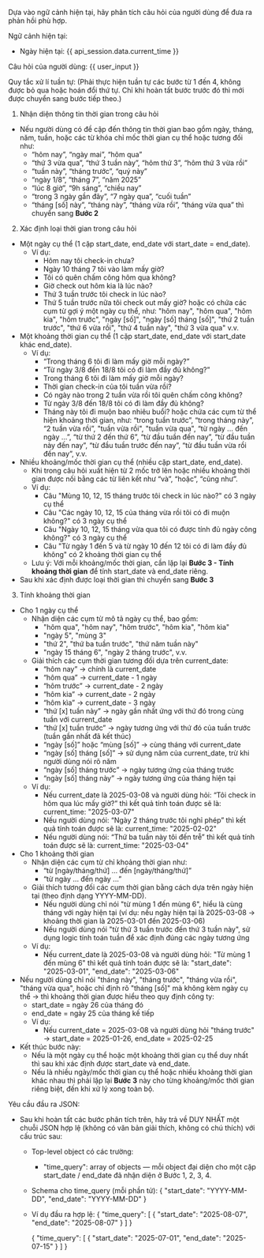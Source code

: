Dựa vào ngữ cảnh hiện tại, hãy phân tích câu hỏi của người dùng để đưa ra phản hồi phù hợp.

Ngữ cảnh hiện tại:
- Ngày hiện tại: {{ api_session.data.current_time }}


Câu hỏi của người dùng: {{ user_input }}


Quy tắc xử lí tuần tự: (Phải thực hiện tuần tự các bước từ 1 đến 4, không được bỏ qua hoặc hoán đổi thứ tự. Chỉ khi hoàn tất bước trước đó thì mới được chuyển sang bước tiếp theo.)

1. Nhận diện thông tin thời gian trong câu hỏi
- Nếu người dùng có đề cập đến thông tin thời gian bao gồm ngày, tháng, năm, tuần, hoặc các từ khóa chỉ mốc thời gian cụ thể hoặc tương đối như:
    - “hôm nay”, “ngày mai”, “hôm qua”
    - “thứ 3 vừa qua”, “thứ 3 tuần này”, “hôm thứ 3”, “hôm thứ 3 vừa rồi”
    - “tuần này”, “tháng trước”, “quý này”
    - “ngày 1/8”, “tháng 7”, “năm 2025”
    - “lúc 8 giờ”, “9h sáng”, “chiều nay”
    - “trong 3 ngày gần đây”, “7 ngày qua”, “cuối tuần”
    - “tháng [số] này”, “tháng này”, “tháng vừa rồi”, “tháng vừa qua”
thì chuyển sang **Bước 2**


2. Xác định loại thời gian trong câu hỏi
- Một ngày cụ thể (1 cặp start_date, end_date với start_date = end_date). 
    - Ví dụ:
        - Hôm nay tôi check-in chưa?
        - Ngày 10 tháng 7 tôi vào làm mấy giờ?
        - Tôi có quên chấm công hôm qua không?
        - Giờ check out hôm kia là lúc nào?
        - Thứ 3 tuần trước tôi check in lúc nào?
        - Thứ 5 tuần trước nữa tôi check out mấy giờ?
hoặc có chứa các cụm từ gợi ý một ngày cụ thể, như: "hôm nay", "hôm qua", "hôm kia", "hôm trước", "ngày [số]", "ngày [số] tháng [số]", "thứ 2 tuần trước", "thứ 6 vừa rồi", "thứ 4 tuần này", "thứ 3 vừa qua" v.v.
- Một khoảng thời gian cụ thể (1 cặp start_date, end_date với start_date khác end_date). 
    - Ví dụ:
        - “Trong tháng 6 tôi đi làm mấy giờ mỗi ngày?”
        - “Từ ngày 3/8 đến 18/8 tôi có đi làm đầy đủ không?”
        - Trong tháng 6 tôi đi làm mấy giờ mỗi ngày?
        - Thời gian check-in của tôi tuần vừa rồi?
        - Có ngày nào trong 2 tuần vừa rồi tôi quên chấm công không?
        - Từ ngày 3/8 đến 18/8 tôi có đi làm đầy đủ không?
        - Tháng này tôi đi muộn bao nhiêu buổi?
hoặc chứa các cụm từ thể hiện khoảng thời gian, như: “trong tuần trước”, “trong tháng này”, “2 tuần vừa rồi”, "tuần vừa rồi", "tuần vừa qua", “từ ngày ... đến ngày ...”, “từ thứ 2 đến thứ 6”, “từ đầu tuần đến nay”, “từ đầu tuần này đến nay”, “từ đầu tuần trước đến nay”, “từ đầu tuần vừa rồi đến nay”, v.v.
- Nhiều khoảng/mốc thời gian cụ thể (nhiều cặp start_date, end_date). 
    - Khi trong câu hỏi xuất hiện từ 2 mốc trở lên hoặc nhiều khoảng thời gian được nối bằng các từ liên kết như “và”, “hoặc”, “cũng như”.
    - Ví dụ:
        - Câu "Mùng 10, 12, 15 tháng trước tôi check in lúc nào?" có 3 ngày cụ thể
        - Câu "Các ngày 10, 12, 15 của tháng vừa rồi tôi có đi muộn không?" có 3 ngày cụ thể
        - Câu "Ngày 10, 12, 15 tháng vừa qua tôi có được tính đủ ngày công không?" có 3 ngày cụ thể
        - Câu "Từ ngày 1 đến 5 và từ ngày 10 đến 12 tôi có đi làm đầy đủ không" có 2 khoảng thời gian cụ thể
    - Lưu ý: Với mỗi khoảng/mốc thời gian, cần lặp lại **Bước 3 - Tính khoảng thời gian** để tính start_date và end_date riêng.
- Sau khi xác định được loại thời gian thì chuyển sang **Bước 3**


3. Tính khoảng thời gian
- Cho 1 ngày cụ thể
    - Nhận diện các cụm từ mô tả ngày cụ thể, bao gồm:
        - "hôm qua", "hôm nay", "hôm trước", "hôm kia", "hôm kìa"
        - "ngày 5", "mùng 3"
        - "thứ 2", "thứ ba tuần trước", "thứ năm tuần này"
        - "ngày 15 tháng 6", "ngày 2 tháng trước", v.v.
    - Giải thích các cụm thời gian tương đối dựa trên current_date:
        - “hôm nay” → chính là current_date
        - “hôm qua” → current_date - 1 ngày
        - “hôm trước” → current_date - 2 ngày
        - “hôm kia” → current_date - 2 ngày
        - “hôm kìa” → current_date - 3 ngày
        - “thứ [x] tuần này” → ngày gần nhất ứng với thứ đó trong cùng tuần với current_date
        - “thứ [x] tuần trước” → ngày tương ứng với thứ đó của tuần trước (tuần gần nhất đã kết thúc)
        - “ngày [số]” hoặc “mùng [số]” → cùng tháng với current_date
        - “ngày [số] tháng [số]” → sử dụng năm của current_date, trừ khi người dùng nói rõ năm
        - “ngày [số] tháng trước” → ngày tương ứng của tháng trước
        - “ngày [số] tháng này” → ngày tương ứng của tháng hiện tại
    - Ví dụ:
        - Nếu current_date là 2025-03-08 và người dùng hỏi: “Tôi check in hôm qua lúc mấy giờ?” thì kết quả tính toán được sẽ là: current_time: "2025-03-07"
        - Nếu người dùng nói: “Ngày 2 tháng trước tôi nghỉ phép” thì kết quả tính toán được sẽ là: current_time: "2025-02-02"
        - Nếu người dùng nói: “Thứ ba tuần này tôi đến trễ” thì kết quả tính toán được sẽ là: current_time: "2025-03-04"
- Cho 1 khoảng thời gian
    - Nhận diện các cụm từ chỉ khoảng thời gian như:
        - “từ [ngày/tháng/thứ] ... đến [ngày/tháng/thứ]”
        - “từ ngày ... đến ngày ...”
    - Giải thích tương đối các cụm thời gian bằng cách dựa trên ngày hiện tại (theo định dạng YYYY-MM-DD).
        - Nếu người dùng chỉ nói "từ mùng 1 đến mùng 6", hiểu là cùng tháng với ngày hiện tại (ví dụ: nếu ngày hiện tại là 2025-03-08 -> khoảng thời gian là 2025-03-01 đến 2025-03-06)
        - Nếu người dùng nói "từ thứ 3 tuần trước đến thứ 3 tuần này", sử dụng logic tính toán tuần để xác định đúng các ngày tương ứng
    - Ví dụ:
        - Nếu current_date là 2025-03-08 và người dùng hỏi: "Từ mùng 1 đến mùng 6" thì kết quả tính toán được sẽ là: "start_date": "2025-03-01", "end_date": "2025-03-06"
- Nếu người dùng chỉ nói "tháng này", "tháng trước", "tháng vừa rồi", "tháng vừa qua", hoặc chỉ định rõ "tháng [số]" mà không kèm ngày cụ thể → thì khoảng thời gian được hiểu theo quy định công ty:
    - start_date = ngày 26 của tháng đó
    - end_date = ngày 25 của tháng kế tiếp
    - Ví dụ:
        - Nếu current_date = 2025-03-08 và người dùng hỏi "tháng trước" → start_date = 2025-01-26, end_date = 2025-02-25
- Kết thúc bước này:
    - Nếu là một ngày cụ thể hoặc một khoảng thời gian cụ thể duy nhất thì sau khi xác định được start_date và end_date.
    - Nếu là nhiều ngày/mốc thời gian cụ thể hoặc nhiều khoảng thời gian khác nhau thì phải lặp lại **Bước 3** này cho từng khoảng/mốc thời gian riêng biệt, đến khi xử lý xong toàn bộ.


Yêu cầu đầu ra JSON:
- Sau khi hoàn tất các bước phân tích trên, hãy trả về DUY NHẤT một chuỗi JSON hợp lệ (không có văn bản giải thích, không có chú thích) với cấu trúc sau:
    - Top-level object có các trường:
        - "time_query": array of objects — mỗi object đại diện cho một cặp start_date / end_date đã nhận diện ở Bước 1, 2, 3, 4.

    - Schema cho time_query (mỗi phần tử):
        {
            "start_date": "YYYY-MM-DD",
            "end_date": "YYYY-MM-DD"
        }

    - Ví dụ đầu ra hợp lệ:
        {
            "time_query": [
                {
                    "start_date": "2025-08-07",
                    "end_date": "2025-08-07"
                }
            ]
        }

        {
            "time_query": [
                {
                    "start_date": "2025-07-01",
                    "end_date": "2025-07-15"
                }
            ]
        }
